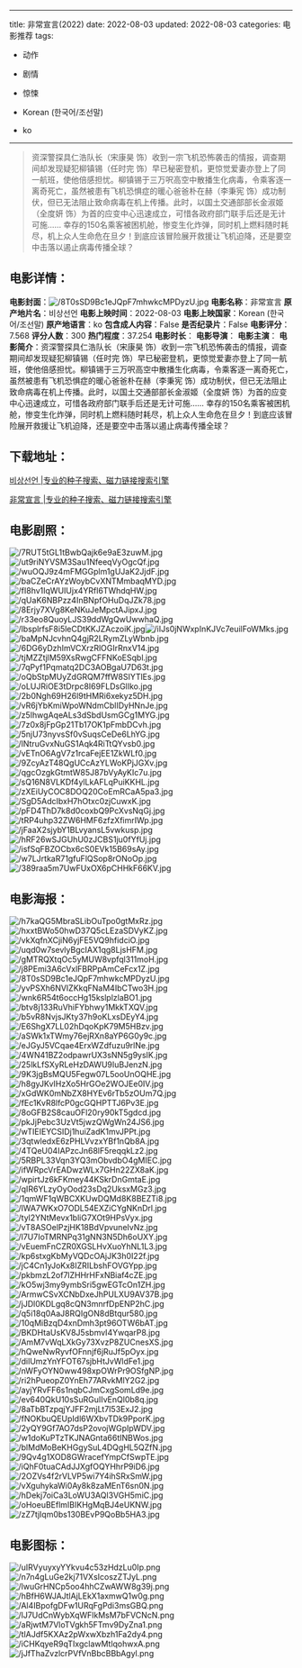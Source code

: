 
---
title: 非常宣言(2022)
date: 2022-08-03
updated: 2022-08-03
categories: 电影推荐
tags:
- 动作
- 剧情
- 惊悚

- Korean (한국어/조선말)
- ko
---


> 资深警探具仁浩队长（宋康昊 饰）收到一宗飞机恐怖袭击的情报，调查期间却发现疑犯柳镇锡（任时完 饰）早已秘密登机，更惊觉爱妻亦登上了同一航班，使他倍感担忧。柳镇锡于三万呎高空中散播生化病毒，令乘客逐一离奇死亡，虽然被患有飞机恐惧症的暖心爸爸朴在赫（李秉宪 饰）成功制伏，但已无法阻止致命病毒在机上传播。此时，以国土交通部部长金淑姬（全度妍 饰）为首的应变中心迅速成立，可惜各政府部门联手后还是无计可施…… 幸存的150名乘客被困机舱，惨变生化炸弹，同时机上燃料随时耗尽，机上众人生命危在旦夕！到底应该冒险展开救援让飞机迫降，还是要空中击落以遏止病毒传播全球？

## **电影详情**：

**电影封面**：<img src="https://image.tmdb.org/t/p/w200/8T0sSD9Bc1eJQpF7mhwkcMPDyzU.jpg" alt="/8T0sSD9Bc1eJQpF7mhwkcMPDyzU.jpg" title="/8T0sSD9Bc1eJQpF7mhwkcMPDyzU.jpg">
**电影名称**：非常宣言
**原产地片名**：비상선언
**电影上映时间**：2022-08-03
**电影上映国家**：Korean (한국어/조선말)
**原产地语言**：ko
**包含成人内容**：False
**是否纪录片**：False
**电影评分**：7.568
**评分人数**：300
**热门程度**：37.254
**电影时长**：
**电影导演**：
**电影主演**：
**电影简介**：资深警探具仁浩队长（宋康昊 饰）收到一宗飞机恐怖袭击的情报，调查期间却发现疑犯柳镇锡（任时完 饰）早已秘密登机，更惊觉爱妻亦登上了同一航班，使他倍感担忧。柳镇锡于三万呎高空中散播生化病毒，令乘客逐一离奇死亡，虽然被患有飞机恐惧症的暖心爸爸朴在赫（李秉宪 饰）成功制伏，但已无法阻止致命病毒在机上传播。此时，以国土交通部部长金淑姬（全度妍 饰）为首的应变中心迅速成立，可惜各政府部门联手后还是无计可施…… 幸存的150名乘客被困机舱，惨变生化炸弹，同时机上燃料随时耗尽，机上众人生命危在旦夕！到底应该冒险展开救援让飞机迫降，还是要空中击落以遏止病毒传播全球？

## **下载地址**：
[비상선언 |专业的种子搜索、磁力链接搜索引擎](https://movie.amd794.com:2083/?search=%EB%B9%84%EC%83%81%EC%84%A0%EC%96%B8&ordering=&mode=match_phrase&page_size=10&page=1)

[非常宣言 |专业的种子搜索、磁力链接搜索引擎](https://movie.amd794.com:2083/?search=%E9%9D%9E%E5%B8%B8%E5%AE%A3%E8%A8%80&ordering=&mode=match_phrase&page_size=10&page=1)
 

## **电影剧照**：
<img src="https://image.tmdb.org/t/p/original/7RUT5tGL1tBwbQajk6e9aE3zuwM.jpg" alt="/7RUT5tGL1tBwbQajk6e9aE3zuwM.jpg" title="/7RUT5tGL1tBwbQajk6e9aE3zuwM.jpg"><img src="https://image.tmdb.org/t/p/original/ut9riNYVSM3Sau1NfeeqVyOgcQf.jpg" alt="/ut9riNYVSM3Sau1NfeeqVyOgcQf.jpg" title="/ut9riNYVSM3Sau1NfeeqVyOgcQf.jpg"><img src="https://image.tmdb.org/t/p/original/wuOQJ9z4mFMGGplm1gUJaK2JjdF.jpg" alt="/wuOQJ9z4mFMGGplm1gUJaK2JjdF.jpg" title="/wuOQJ9z4mFMGGplm1gUJaK2JjdF.jpg"><img src="https://image.tmdb.org/t/p/original/baCZeCrAYzWoybCvXNTMmbaqMYD.jpg" alt="/baCZeCrAYzWoybCvXNTMmbaqMYD.jpg" title="/baCZeCrAYzWoybCvXNTMmbaqMYD.jpg"><img src="https://image.tmdb.org/t/p/original/fI8hv1IqWUIUjx4YRfl6TWhdqHW.jpg" alt="/fI8hv1IqWUIUjx4YRfl6TWhdqHW.jpg" title="/fI8hv1IqWUIUjx4YRfl6TWhdqHW.jpg"><img src="https://image.tmdb.org/t/p/original/qUaK6NBPzz4InBNpfOHuDqJZk78.jpg" alt="/qUaK6NBPzz4InBNpfOHuDqJZk78.jpg" title="/qUaK6NBPzz4InBNpfOHuDqJZk78.jpg"><img src="https://image.tmdb.org/t/p/original/8Erjy7XVg8KeNKuJeMpctAJipxJ.jpg" alt="/8Erjy7XVg8KeNKuJeMpctAJipxJ.jpg" title="/8Erjy7XVg8KeNKuJeMpctAJipxJ.jpg"><img src="https://image.tmdb.org/t/p/original/r33eo8QuoyLJS39ddWgQwUwwhaQ.jpg" alt="/r33eo8QuoyLJS39ddWgQwUwwhaQ.jpg" title="/r33eo8QuoyLJS39ddWgQwUwwhaQ.jpg"><img src="https://image.tmdb.org/t/p/original/lbsplrfsF8i5leCDtKKJZAczoiK.jpg" alt="/lbsplrfsF8i5leCDtKKJZAczoiK.jpg" title="/lbsplrfsF8i5leCDtKKJZAczoiK.jpg"><img src="https://image.tmdb.org/t/p/original/iIJs0jNWxpInKJVc7euilFoWMks.jpg" alt="/iIJs0jNWxpInKJVc7euilFoWMks.jpg" title="/iIJs0jNWxpInKJVc7euilFoWMks.jpg"><img src="https://image.tmdb.org/t/p/original/baMpNJcvhnQ4gjR2LRymZLyWbnb.jpg" alt="/baMpNJcvhnQ4gjR2LRymZLyWbnb.jpg" title="/baMpNJcvhnQ4gjR2LRymZLyWbnb.jpg"><img src="https://image.tmdb.org/t/p/original/6DG6yDzhImVCXrzRlOGIrRnxV14.jpg" alt="/6DG6yDzhImVCXrzRlOGIrRnxV14.jpg" title="/6DG6yDzhImVCXrzRlOGIrRnxV14.jpg"><img src="https://image.tmdb.org/t/p/original/tjMZZtjlM59XsRwgCFFNKoESqbl.jpg" alt="/tjMZZtjlM59XsRwgCFFNKoESqbl.jpg" title="/tjMZZtjlM59XsRwgCFFNKoESqbl.jpg"><img src="https://image.tmdb.org/t/p/original/7qPyf1Pqmatq2DC3AOBgaU7D63t.jpg" alt="/7qPyf1Pqmatq2DC3AOBgaU7D63t.jpg" title="/7qPyf1Pqmatq2DC3AOBgaU7D63t.jpg"><img src="https://image.tmdb.org/t/p/original/oQbStpMUyZdGRQM7ffW8SIYTlEs.jpg" alt="/oQbStpMUyZdGRQM7ffW8SIYTlEs.jpg" title="/oQbStpMUyZdGRQM7ffW8SIYTlEs.jpg"><img src="https://image.tmdb.org/t/p/original/oLUJRiOE3tDrpc8I69FLDsGlIko.jpg" alt="/oLUJRiOE3tDrpc8I69FLDsGlIko.jpg" title="/oLUJRiOE3tDrpc8I69FLDsGlIko.jpg"><img src="https://image.tmdb.org/t/p/original/2b0Ngh69H26l9tHMRi6xekyz5DH.jpg" alt="/2b0Ngh69H26l9tHMRi6xekyz5DH.jpg" title="/2b0Ngh69H26l9tHMRi6xekyz5DH.jpg"><img src="https://image.tmdb.org/t/p/original/vR6jYbKmiWpoWNdmCblIDyHNnJe.jpg" alt="/vR6jYbKmiWpoWNdmCblIDyHNnJe.jpg" title="/vR6jYbKmiWpoWNdmCblIDyHNnJe.jpg"><img src="https://image.tmdb.org/t/p/original/z5IhwgAqeALs3dSbdUsmGCg1MYG.jpg" alt="/z5IhwgAqeALs3dSbdUsmGCg1MYG.jpg" title="/z5IhwgAqeALs3dSbdUsmGCg1MYG.jpg"><img src="https://image.tmdb.org/t/p/original/7z0x8jFpGp21Tb17OK1pFmbDCvh.jpg" alt="/7z0x8jFpGp21Tb17OK1pFmbDCvh.jpg" title="/7z0x8jFpGp21Tb17OK1pFmbDCvh.jpg"><img src="https://image.tmdb.org/t/p/original/5njU73nyvsSf0vSuqsCeDe6LhYG.jpg" alt="/5njU73nyvsSf0vSuqsCeDe6LhYG.jpg" title="/5njU73nyvsSf0vSuqsCeDe6LhYG.jpg"><img src="https://image.tmdb.org/t/p/original/lNtruGvxNuGS1Aqk4RiTtQYvsb0.jpg" alt="/lNtruGvxNuGS1Aqk4RiTtQYvsb0.jpg" title="/lNtruGvxNuGS1Aqk4RiTtQYvsb0.jpg"><img src="https://image.tmdb.org/t/p/original/vETnO6AgV7z1rcaFejEE1ZkWLf0.jpg" alt="/vETnO6AgV7z1rcaFejEE1ZkWLf0.jpg" title="/vETnO6AgV7z1rcaFejEE1ZkWLf0.jpg"><img src="https://image.tmdb.org/t/p/original/9ZcyAzT48QgUCcAzYLWoKPjJGXv.jpg" alt="/9ZcyAzT48QgUCcAzYLWoKPjJGXv.jpg" title="/9ZcyAzT48QgUCcAzYLWoKPjJGXv.jpg"><img src="https://image.tmdb.org/t/p/original/qgcOzgkGtmtW85J87bVyAyKIc7u.jpg" alt="/qgcOzgkGtmtW85J87bVyAyKIc7u.jpg" title="/qgcOzgkGtmtW85J87bVyAyKIc7u.jpg"><img src="https://image.tmdb.org/t/p/original/sQ16N8VLKDf4ylLkAFLqPuiKKHL.jpg" alt="/sQ16N8VLKDf4ylLkAFLqPuiKKHL.jpg" title="/sQ16N8VLKDf4ylLkAFLqPuiKKHL.jpg"><img src="https://image.tmdb.org/t/p/original/zXEiUyCOC8DOQ20CoEmRCaA5pa3.jpg" alt="/zXEiUyCOC8DOQ20CoEmRCaA5pa3.jpg" title="/zXEiUyCOC8DOQ20CoEmRCaA5pa3.jpg"><img src="https://image.tmdb.org/t/p/original/SgD5AdcIbxH7hOtxc0zjCuwxK.jpg" alt="/SgD5AdcIbxH7hOtxc0zjCuwxK.jpg" title="/SgD5AdcIbxH7hOtxc0zjCuwxK.jpg"><img src="https://image.tmdb.org/t/p/original/pFD4ThD7k8d0coxbQ9PcXvsNqGj.jpg" alt="/pFD4ThD7k8d0coxbQ9PcXvsNqGj.jpg" title="/pFD4ThD7k8d0coxbQ9PcXvsNqGj.jpg"><img src="https://image.tmdb.org/t/p/original/tRP4uhp32ZW6HMF6zfzXfimrIWp.jpg" alt="/tRP4uhp32ZW6HMF6zfzXfimrIWp.jpg" title="/tRP4uhp32ZW6HMF6zfzXfimrIWp.jpg"><img src="https://image.tmdb.org/t/p/original/jFaaX2sjybY1BLvyansL5vwkusp.jpg" alt="/jFaaX2sjybY1BLvyansL5vwkusp.jpg" title="/jFaaX2sjybY1BLvyansL5vwkusp.jpg"><img src="https://image.tmdb.org/t/p/original/hRF26wSJGUhU0zJCBS1ju0fYfUj.jpg" alt="/hRF26wSJGUhU0zJCBS1ju0fYfUj.jpg" title="/hRF26wSJGUhU0zJCBS1ju0fYfUj.jpg"><img src="https://image.tmdb.org/t/p/original/isfSqFBZOCbx6cS0EVk15B69sAy.jpg" alt="/isfSqFBZOCbx6cS0EVk15B69sAy.jpg" title="/isfSqFBZOCbx6cS0EVk15B69sAy.jpg"><img src="https://image.tmdb.org/t/p/original/w7LJrtkaR71gfuFlQSop8rONoOp.jpg" alt="/w7LJrtkaR71gfuFlQSop8rONoOp.jpg" title="/w7LJrtkaR71gfuFlQSop8rONoOp.jpg"><img src="https://image.tmdb.org/t/p/original/389raa5m7UwFUxOX6pCHHkF66KV.jpg" alt="/389raa5m7UwFUxOX6pCHHkF66KV.jpg" title="/389raa5m7UwFUxOX6pCHHkF66KV.jpg">

## **电影海报**：
<img src="https://image.tmdb.org/t/p/original/h7kaQG5MbraSLibOuTpo0gtMxRz.jpg" alt="/h7kaQG5MbraSLibOuTpo0gtMxRz.jpg" title="/h7kaQG5MbraSLibOuTpo0gtMxRz.jpg"><img src="https://image.tmdb.org/t/p/original/hxxtBWo50hwD37Q5cLEzaSDVyKZ.jpg" alt="/hxxtBWo50hwD37Q5cLEzaSDVyKZ.jpg" title="/hxxtBWo50hwD37Q5cLEzaSDVyKZ.jpg"><img src="https://image.tmdb.org/t/p/original/vkXqfnXCjiN6yjFE5VQ9hfidciO.jpg" alt="/vkXqfnXCjiN6yjFE5VQ9hfidciO.jpg" title="/vkXqfnXCjiN6yjFE5VQ9hfidciO.jpg"><img src="https://image.tmdb.org/t/p/original/uqd0w7sevlyBgcIAX1qg8LjsHFM.jpg" alt="/uqd0w7sevlyBgcIAX1qg8LjsHFM.jpg" title="/uqd0w7sevlyBgcIAX1qg8LjsHFM.jpg"><img src="https://image.tmdb.org/t/p/original/gMTRQXtqOc5yMUW8vpfql311moH.jpg" alt="/gMTRQXtqOc5yMUW8vpfql311moH.jpg" title="/gMTRQXtqOc5yMUW8vpfql311moH.jpg"><img src="https://image.tmdb.org/t/p/original/j8PEmi3A6cVxlFBRPpAmCeFcx1Z.jpg" alt="/j8PEmi3A6cVxlFBRPpAmCeFcx1Z.jpg" title="/j8PEmi3A6cVxlFBRPpAmCeFcx1Z.jpg"><img src="https://image.tmdb.org/t/p/original/8T0sSD9Bc1eJQpF7mhwkcMPDyzU.jpg" alt="/8T0sSD9Bc1eJQpF7mhwkcMPDyzU.jpg" title="/8T0sSD9Bc1eJQpF7mhwkcMPDyzU.jpg"><img src="https://image.tmdb.org/t/p/original/yvPSXh6NVIZKkqFNaM4IbCTwo3H.jpg" alt="/yvPSXh6NVIZKkqFNaM4IbCTwo3H.jpg" title="/yvPSXh6NVIZKkqFNaM4IbCTwo3H.jpg"><img src="https://image.tmdb.org/t/p/original/wnk6R54t6occHg15kslplzlaBO1.jpg" alt="/wnk6R54t6occHg15kslplzlaBO1.jpg" title="/wnk6R54t6occHg15kslplzlaBO1.jpg"><img src="https://image.tmdb.org/t/p/original/btv8j133RuVhiFYbhwy1MkkTXQV.jpg" alt="/btv8j133RuVhiFYbhwy1MkkTXQV.jpg" title="/btv8j133RuVhiFYbhwy1MkkTXQV.jpg"><img src="https://image.tmdb.org/t/p/original/b5vR8NvjsJKty37h9oKLxsDEyY4.jpg" alt="/b5vR8NvjsJKty37h9oKLxsDEyY4.jpg" title="/b5vR8NvjsJKty37h9oKLxsDEyY4.jpg"><img src="https://image.tmdb.org/t/p/original/E6ShgX7LL02hDqoKpK79M5HBzv.jpg" alt="/E6ShgX7LL02hDqoKpK79M5HBzv.jpg" title="/E6ShgX7LL02hDqoKpK79M5HBzv.jpg"><img src="https://image.tmdb.org/t/p/original/aSWk1xTWmy76ejRXn8aYP6G0y9c.jpg" alt="/aSWk1xTWmy76ejRXn8aYP6G0y9c.jpg" title="/aSWk1xTWmy76ejRXn8aYP6G0y9c.jpg"><img src="https://image.tmdb.org/t/p/original/eJGyJ5VCqae4ErxWZdfuzu9rlNe.jpg" alt="/eJGyJ5VCqae4ErxWZdfuzu9rlNe.jpg" title="/eJGyJ5VCqae4ErxWZdfuzu9rlNe.jpg"><img src="https://image.tmdb.org/t/p/original/4WN41BZ2odpawrUX3sNN5g9ysIK.jpg" alt="/4WN41BZ2odpawrUX3sNN5g9ysIK.jpg" title="/4WN41BZ2odpawrUX3sNN5g9ysIK.jpg"><img src="https://image.tmdb.org/t/p/original/25lkLfSXyRLeHzDAWU9IuBJenzN.jpg" alt="/25lkLfSXyRLeHzDAWU9IuBJenzN.jpg" title="/25lkLfSXyRLeHzDAWU9IuBJenzN.jpg"><img src="https://image.tmdb.org/t/p/original/9K3jgBsMQU5Fegw07L5ooUnOQHE.jpg" alt="/9K3jgBsMQU5Fegw07L5ooUnOQHE.jpg" title="/9K3jgBsMQU5Fegw07L5ooUnOQHE.jpg"><img src="https://image.tmdb.org/t/p/original/h8gyJKvIHzXo5HrGOe2WOJEe0IV.jpg" alt="/h8gyJKvIHzXo5HrGOe2WOJEe0IV.jpg" title="/h8gyJKvIHzXo5HrGOe2WOJEe0IV.jpg"><img src="https://image.tmdb.org/t/p/original/xGdWK0mNbZX8HYEv6rTb5zOUm7Q.jpg" alt="/xGdWK0mNbZX8HYEv6rTb5zOUm7Q.jpg" title="/xGdWK0mNbZX8HYEv6rTb5zOUm7Q.jpg"><img src="https://image.tmdb.org/t/p/original/fEc1KvR8lfcP0gcGQHPTTJ6Pv3E.jpg" alt="/fEc1KvR8lfcP0gcGQHPTTJ6Pv3E.jpg" title="/fEc1KvR8lfcP0gcGQHPTTJ6Pv3E.jpg"><img src="https://image.tmdb.org/t/p/original/8oGFB2S8cauOFl20ry90kT5gdcd.jpg" alt="/8oGFB2S8cauOFl20ry90kT5gdcd.jpg" title="/8oGFB2S8cauOFl20ry90kT5gdcd.jpg"><img src="https://image.tmdb.org/t/p/original/pkJjPebc3UzVt5jwzQWgWn24JS6.jpg" alt="/pkJjPebc3UzVt5jwzQWgWn24JS6.jpg" title="/pkJjPebc3UzVt5jwzQWgWn24JS6.jpg"><img src="https://image.tmdb.org/t/p/original/wTIEIEYCSIDj1huiZadK1mvJPPt.jpg" alt="/wTIEIEYCSIDj1huiZadK1mvJPPt.jpg" title="/wTIEIEYCSIDj1huiZadK1mvJPPt.jpg"><img src="https://image.tmdb.org/t/p/original/3qtwledxE6zPHLVvzxYBf1nQb8A.jpg" alt="/3qtwledxE6zPHLVvzxYBf1nQb8A.jpg" title="/3qtwledxE6zPHLVvzxYBf1nQb8A.jpg"><img src="https://image.tmdb.org/t/p/original/4TQeU04IAPzcJn68lF5reqqkLz2.jpg" alt="/4TQeU04IAPzcJn68lF5reqqkLz2.jpg" title="/4TQeU04IAPzcJn68lF5reqqkLz2.jpg"><img src="https://image.tmdb.org/t/p/original/5RBPL33Vqn3YQ3mObvdbO4gMIEC.jpg" alt="/5RBPL33Vqn3YQ3mObvdbO4gMIEC.jpg" title="/5RBPL33Vqn3YQ3mObvdbO4gMIEC.jpg"><img src="https://image.tmdb.org/t/p/original/ifWRpcVrEADwzWLx7GHn22ZX8aK.jpg" alt="/ifWRpcVrEADwzWLx7GHn22ZX8aK.jpg" title="/ifWRpcVrEADwzWLx7GHn22ZX8aK.jpg"><img src="https://image.tmdb.org/t/p/original/wpirtJz6kFKmey44KSkrDnGmtaE.jpg" alt="/wpirtJz6kFKmey44KSkrDnGmtaE.jpg" title="/wpirtJz6kFKmey44KSkrDnGmtaE.jpg"><img src="https://image.tmdb.org/t/p/original/qIR6YLzyOyOod23sDq2UksxMGz3.jpg" alt="/qIR6YLzyOyOod23sDq2UksxMGz3.jpg" title="/qIR6YLzyOyOod23sDq2UksxMGz3.jpg"><img src="https://image.tmdb.org/t/p/original/1qmWF1qWBCXKUwDQMd8K8BEZTi8.jpg" alt="/1qmWF1qWBCXKUwDQMd8K8BEZTi8.jpg" title="/1qmWF1qWBCXKUwDQMd8K8BEZTi8.jpg"><img src="https://image.tmdb.org/t/p/original/lWA7WKxO7ODL54EXZiCYgNKnDrl.jpg" alt="/lWA7WKxO7ODL54EXZiCYgNKnDrl.jpg" title="/lWA7WKxO7ODL54EXZiCYgNKnDrl.jpg"><img src="https://image.tmdb.org/t/p/original/tyl2YNtMevx1bliG7XOt9HPsVyx.jpg" alt="/tyl2YNtMevx1bliG7XOt9HPsVyx.jpg" title="/tyl2YNtMevx1bliG7XOt9HPsVyx.jpg"><img src="https://image.tmdb.org/t/p/original/vT8ASOelPzjHK18BdVpvuneIvNz.jpg" alt="/vT8ASOelPzjHK18BdVpvuneIvNz.jpg" title="/vT8ASOelPzjHK18BdVpvuneIvNz.jpg"><img src="https://image.tmdb.org/t/p/original/l7U7IoTMRNPq31gNN3N5Dh6oUXY.jpg" alt="/l7U7IoTMRNPq31gNN3N5Dh6oUXY.jpg" title="/l7U7IoTMRNPq31gNN3N5Dh6oUXY.jpg"><img src="https://image.tmdb.org/t/p/original/vEuemFnCZR0XGSLHvXuoYhNL1L3.jpg" alt="/vEuemFnCZR0XGSLHvXuoYhNL1L3.jpg" title="/vEuemFnCZR0XGSLHvXuoYhNL1L3.jpg"><img src="https://image.tmdb.org/t/p/original/kp6stxgKbMyVQDcOAjJK3h0I22f.jpg" alt="/kp6stxgKbMyVQDcOAjJK3h0I22f.jpg" title="/kp6stxgKbMyVQDcOAjJK3h0I22f.jpg"><img src="https://image.tmdb.org/t/p/original/jC4Cn1yJoKx8IZRILbshFOVGYpp.jpg" alt="/jC4Cn1yJoKx8IZRILbshFOVGYpp.jpg" title="/jC4Cn1yJoKx8IZRILbshFOVGYpp.jpg"><img src="https://image.tmdb.org/t/p/original/pkbmzL2of7lZHHrHFxNBiaf4cZE.jpg" alt="/pkbmzL2of7lZHHrHFxNBiaf4cZE.jpg" title="/pkbmzL2of7lZHHrHFxNBiaf4cZE.jpg"><img src="https://image.tmdb.org/t/p/original/kO5wj3my9ymbSri5gwEGTcOn1ZH.jpg" alt="/kO5wj3my9ymbSri5gwEGTcOn1ZH.jpg" title="/kO5wj3my9ymbSri5gwEGTcOn1ZH.jpg"><img src="https://image.tmdb.org/t/p/original/ArmwCSvXCNbDxeJhPULXU9AV37B.jpg" alt="/ArmwCSvXCNbDxeJhPULXU9AV37B.jpg" title="/ArmwCSvXCNbDxeJhPULXU9AV37B.jpg"><img src="https://image.tmdb.org/t/p/original/jJDl0KDLgq8cQN3mnrfDpENP2hC.jpg" alt="/jJDl0KDLgq8cQN3mnrfDpENP2hC.jpg" title="/jJDl0KDLgq8cQN3mnrfDpENP2hC.jpg"><img src="https://image.tmdb.org/t/p/original/q5i18q0AaJ8RQIgON8dBtqur580.jpg" alt="/q5i18q0AaJ8RQIgON8dBtqur580.jpg" title="/q5i18q0AaJ8RQIgON8dBtqur580.jpg"><img src="https://image.tmdb.org/t/p/original/10qMiBzqD4xnDmh3pt96OTW6bAT.jpg" alt="/10qMiBzqD4xnDmh3pt96OTW6bAT.jpg" title="/10qMiBzqD4xnDmh3pt96OTW6bAT.jpg"><img src="https://image.tmdb.org/t/p/original/BKDHtaUsKV8J5sbmvI4YwqarP8.jpg" alt="/BKDHtaUsKV8J5sbmvI4YwqarP8.jpg" title="/BKDHtaUsKV8J5sbmvI4YwqarP8.jpg"><img src="https://image.tmdb.org/t/p/original/AmM7vWqLXkGy73XvzP8ZUCnesXS.jpg" alt="/AmM7vWqLXkGy73XvzP8ZUCnesXS.jpg" title="/AmM7vWqLXkGy73XvzP8ZUCnesXS.jpg"><img src="https://image.tmdb.org/t/p/original/hQweNwRyvfOFnnjf6jRuJf5pOyx.jpg" alt="/hQweNwRyvfOFnnjf6jRuJf5pOyx.jpg" title="/hQweNwRyvfOFnnjf6jRuJf5pOyx.jpg"><img src="https://image.tmdb.org/t/p/original/dilUmzYnYFOT67sjbHtJvWldFe1.jpg" alt="/dilUmzYnYFOT67sjbHtJvWldFe1.jpg" title="/dilUmzYnYFOT67sjbHtJvWldFe1.jpg"><img src="https://image.tmdb.org/t/p/original/nWFyOYN0ww498xpOWrPr9OSfgNP.jpg" alt="/nWFyOYN0ww498xpOWrPr9OSfgNP.jpg" title="/nWFyOYN0ww498xpOWrPr9OSfgNP.jpg"><img src="https://image.tmdb.org/t/p/original/ri2hPueopZ0YnEh77ARvkMlY2G2.jpg" alt="/ri2hPueopZ0YnEh77ARvkMlY2G2.jpg" title="/ri2hPueopZ0YnEh77ARvkMlY2G2.jpg"><img src="https://image.tmdb.org/t/p/original/ayjYRvFF6s1nqbCJmCxgSomLd9e.jpg" alt="/ayjYRvFF6s1nqbCJmCxgSomLd9e.jpg" title="/ayjYRvFF6s1nqbCJmCxgSomLd9e.jpg"><img src="https://image.tmdb.org/t/p/original/ev640QkU10sSuRGuIIvEnQl0b8q.jpg" alt="/ev640QkU10sSuRGuIIvEnQl0b8q.jpg" title="/ev640QkU10sSuRGuIIvEnQl0b8q.jpg"><img src="https://image.tmdb.org/t/p/original/8aTbBTzpqjYJFF2mjLt7I53ExJ2.jpg" alt="/8aTbBTzpqjYJFF2mjLt7I53ExJ2.jpg" title="/8aTbBTzpqjYJFF2mjLt7I53ExJ2.jpg"><img src="https://image.tmdb.org/t/p/original/fNOKbuQEUpIdl6WXbvTDk9PporK.jpg" alt="/fNOKbuQEUpIdl6WXbvTDk9PporK.jpg" title="/fNOKbuQEUpIdl6WXbvTDk9PporK.jpg"><img src="https://image.tmdb.org/t/p/original/2yQY9Gf7AO7dsP2ovojWGpIpWDV.jpg" alt="/2yQY9Gf7AO7dsP2ovojWGpIpWDV.jpg" title="/2yQY9Gf7AO7dsP2ovojWGpIpWDV.jpg"><img src="https://image.tmdb.org/t/p/original/w1doKuPTzTKJNAGnta66tINBWos.jpg" alt="/w1doKuPTzTKJNAGnta66tINBWos.jpg" title="/w1doKuPTzTKJNAGnta66tINBWos.jpg"><img src="https://image.tmdb.org/t/p/original/blMdMoBeKHGgySuL4DQgHL5QZfN.jpg" alt="/blMdMoBeKHGgySuL4DQgHL5QZfN.jpg" title="/blMdMoBeKHGgySuL4DQgHL5QZfN.jpg"><img src="https://image.tmdb.org/t/p/original/9Qv4g1XOD8GWracefYmpCfSwpTE.jpg" alt="/9Qv4g1XOD8GWracefYmpCfSwpTE.jpg" title="/9Qv4g1XOD8GWracefYmpCfSwpTE.jpg"><img src="https://image.tmdb.org/t/p/original/iQhF0tuaCAdJJXgfOQYHhrP9iD6.jpg" alt="/iQhF0tuaCAdJJXgfOQYHhrP9iD6.jpg" title="/iQhF0tuaCAdJJXgfOQYHhrP9iD6.jpg"><img src="https://image.tmdb.org/t/p/original/2OZVs4f2rVLVP5wi7Y4ihSRxSmW.jpg" alt="/2OZVs4f2rVLVP5wi7Y4ihSRxSmW.jpg" title="/2OZVs4f2rVLVP5wi7Y4ihSRxSmW.jpg"><img src="https://image.tmdb.org/t/p/original/vXguhykaWi0Ay8k8zaMEnT6sn0N.jpg" alt="/vXguhykaWi0Ay8k8zaMEnT6sn0N.jpg" title="/vXguhykaWi0Ay8k8zaMEnT6sn0N.jpg"><img src="https://image.tmdb.org/t/p/original/hDekj7oiCa3LoWU3AQl3VGH5miC.jpg" alt="/hDekj7oiCa3LoWU3AQl3VGH5miC.jpg" title="/hDekj7oiCa3LoWU3AQl3VGH5miC.jpg"><img src="https://image.tmdb.org/t/p/original/oHoeuBEflmIBIKHgMqBJ4eUKNW.jpg" alt="/oHoeuBEflmIBIKHgMqBJ4eUKNW.jpg" title="/oHoeuBEflmIBIKHgMqBJ4eUKNW.jpg"><img src="https://image.tmdb.org/t/p/original/zZ7tjIqm0bs130BEvP9QoBb5HA3.jpg" alt="/zZ7tjIqm0bs130BEvP9QoBb5HA3.jpg" title="/zZ7tjIqm0bs130BEvP9QoBb5HA3.jpg">

## **电影图标**：
<img src="https://image.tmdb.org/t/p/original/uIRVyuyxyYYkvu4c53zHdzLu0Ip.png" alt="/uIRVyuyxyYYkvu4c53zHdzLu0Ip.png" title="/uIRVyuyxyYYkvu4c53zHdzLu0Ip.png"><img src="https://image.tmdb.org/t/p/original/n7n4gLuGe2kj71VXsIcoszZTJyL.png" alt="/n7n4gLuGe2kj71VXsIcoszZTJyL.png" title="/n7n4gLuGe2kj71VXsIcoszZTJyL.png"><img src="https://image.tmdb.org/t/p/original/lwuGrHNCp5oo4hhCZwAWW8g39j.png" alt="/lwuGrHNCp5oo4hhCZwAWW8g39j.png" title="/lwuGrHNCp5oo4hhCZwAWW8g39j.png"><img src="https://image.tmdb.org/t/p/original/hBfH6WJAJtlAjLEkX1axmwQ1w0g.png" alt="/hBfH6WJAJtlAjLEkX1axmwQ1w0g.png" title="/hBfH6WJAJtlAjLEkX1axmwQ1w0g.png"><img src="https://image.tmdb.org/t/p/original/Al4IBpofgDFw1URqFgPdi3msGBQ.png" alt="/Al4IBpofgDFw1URqFgPdi3msGBQ.png" title="/Al4IBpofgDFw1URqFgPdi3msGBQ.png"><img src="https://image.tmdb.org/t/p/original/lJ7UdCnWybXqWFlkMsM7bFVCNcN.png" alt="/lJ7UdCnWybXqWFlkMsM7bFVCNcN.png" title="/lJ7UdCnWybXqWFlkMsM7bFVCNcN.png"><img src="https://image.tmdb.org/t/p/original/aRjwtM7VloTVgkh5FTmv9DyZna1.png" alt="/aRjwtM7VloTVgkh5FTmv9DyZna1.png" title="/aRjwtM7VloTVgkh5FTmv9DyZna1.png"><img src="https://image.tmdb.org/t/p/original/tlAJdf5KXAz2pWxwXbzh1Fa2dy4.png" alt="/tlAJdf5KXAz2pWxwXbzh1Fa2dy4.png" title="/tlAJdf5KXAz2pWxwXbzh1Fa2dy4.png"><img src="https://image.tmdb.org/t/p/original/iCHKqyeR9qTIxgclawMtlqohwxA.png" alt="/iCHKqyeR9qTIxgclawMtlqohwxA.png" title="/iCHKqyeR9qTIxgclawMtlqohwxA.png"><img src="https://image.tmdb.org/t/p/original/jJfThaZvzlcrPVfVnBbcBBbAgyl.png" alt="/jJfThaZvzlcrPVfVnBbcBBbAgyl.png" title="/jJfThaZvzlcrPVfVnBbcBBbAgyl.png">
